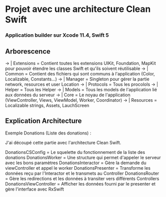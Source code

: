 # Projet avec une architecture Clean Swift

### Application builder sur Xcode 11.4, Swift 5

## Arborescence

-> | Extensions = Contient toutes les extensions UIKit, Foundation, MapKit pour pouvoir étendre les classes Swift et qu'ils soivent réutilisable
-> | Common = Contient des fichiers qui sont communs à l'application (Color, Localizable, Constants...)
-> | Manager = Singleton pour gérer la partie network, resources et user Location
-> | Protocols  = Tous les procolols
-> | Helper = Tous les Helper
-> | Models = Tous les models de l'application lié aux données du serveur
-> | Core = Le noyau de l'application (ViewController, Views, ViewModel, Worker, Coordinator)
-> | Resources = Localizable strings, Assets, LauchScreen

## Explication Architecture

Exemple Donations (Liste des donations) :

J'ai découpé cette partie avec l'architecture Clean Swift.

DonationsCSConfig = Le squelette du fonctionnement de la liste des donations
DonationsWorker = Une structure qui permet d'appeler le serveur avec les bons paramètres
DonationsInteractor = Gère la demande du viewController et appel le worker
DonationsPresenter = Transforme les données reçu par l'Interactor et le transmets au Controller
DonationsRouter = Gère les redirections et les données à transiter vers différents Controllers
DonationsViewController = Afficher les données fourni par le presenter et gère l'interface avec RxSwift
